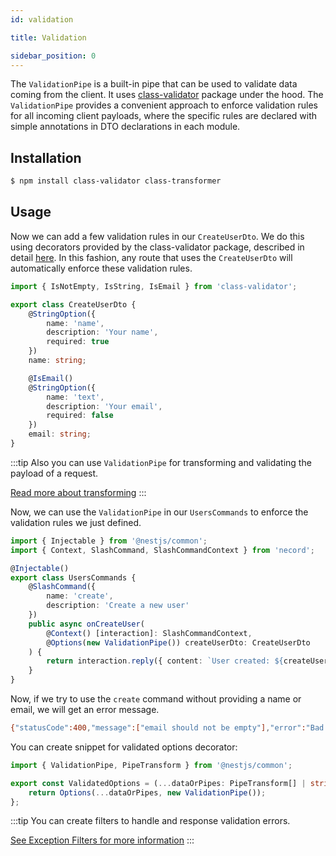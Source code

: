 ```yaml
---
id: validation

title: Validation

sidebar_position: 0
---
```


The `ValidationPipe` is a built-in pipe that can be used to validate data coming from the client. It uses [class-validator](https://github.com/typestack/class-validator) package under the hood. The `ValidationPipe` provides a convenient approach to enforce validation rules for all incoming client payloads, where the specific rules are declared with simple annotations in DTO declarations in each module.

## Installation

```bash npm2yarn
$ npm install class-validator class-transformer
```

## Usage

Now we can add a few validation rules in our `CreateUserDto`. We do this using decorators provided by the class-validator package, described in detail [here](https://github.com/typestack/class-validator#validation-decorators). In this fashion, any route that uses the `CreateUserDto` will automatically enforce these validation rules.

```typescript title="src/users/dto/create-user.dto.ts"
import { IsNotEmpty, IsString, IsEmail } from 'class-validator';

export class CreateUserDto {
    @StringOption({
        name: 'name',
        description: 'Your name',
        required: true
    })
    name: string;

    @IsEmail()
    @StringOption({
        name: 'text',
        description: 'Your email',
        required: false
    })
    email: string;
}
```

:::tip
Also you can use `ValidationPipe` for transforming and validating the payload of a request.

[Read more about transforming](https://docs.nestjs.com/techniques/validation#transform-payload-objects)
:::

Now, we can use the `ValidationPipe` in our `UsersCommands` to enforce the validation rules we just defined.

```typescript title="src/users/users.commands.ts"
import { Injectable } from '@nestjs/common';
import { Context, SlashCommand, SlashCommandContext } from 'necord';

@Injectable()
export class UsersCommands {
    @SlashCommand({
        name: 'create',
        description: 'Create a new user'
    })
    public async onCreateUser(
        @Context() [interaction]: SlashCommandContext,
        @Options(new ValidationPipe()) createUserDto: CreateUserDto
    ) {
        return interaction.reply({ content: `User created: ${createUserDto.name}` });
    }
}
```

Now, if we try to use the `create` command without providing a name or email, we will get an error message.

```bash
{"statusCode":400,"message":["email should not be empty"],"error":"Bad Request"}
```

You can create snippet for validated options decorator:

```typescript title="src/decorators/validated-options.decorator.ts"
import { ValidationPipe, PipeTransform } from '@nestjs/common';

export const ValidatedOptions = (...dataOrPipes: PipeTransform[] | string) => {
    return Options(...dataOrPipes, new ValidationPipe());
};
```

:::tip
You can create filters to handle and response validation errors.

[See Exception Filters for more information](https://docs.nestjs.com/exception-filters#exception-filters)
:::
